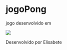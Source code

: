 # jogoPong
jogo desenvolvido em 

![](https://img.shields.io/badge/JavaScript-323330?style=for-the-badge&logo=javascript&logoColor=F7DF1E)

Desenvolvido por Elisabete

